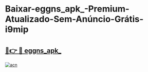 # Baixar-eggns_apk_-Premium-Atualizado-Sem-Anúncio-Grátis-i9mip

# <h2><a href="https://7v03q3.esa.edu.pl?src=eggns_apk_&ref=i9mip">🔗👉 🔴 eggns_apk_</a></h2>

[![acn](https://github.com/user-attachments/assets/0f9c940e-d8b0-45ae-aac7-cd30a18b3e1c)](https://7v03q3.esa.edu.pl?src=eggns_apk_&ref=i9mip)

